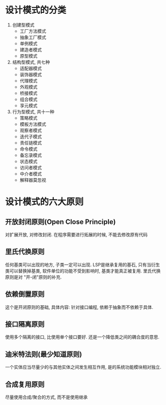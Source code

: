 # 设计模式的分类
1. 创建型模式
    - 工厂方法模式
    - 抽象工厂模式
    - 单例模式
    - 建造者模式
    - 原型模式
2. 结构型模式, 共七种
    - 适配器模式
    - 装饰器模式
    - 代理模式
    - 外观模式
    - 桥接模式
    - 组合模式
    - 享元模式
3. 行为型模式, 共十一种
    - 策略模式
    - 模板方法模式
    - 观察者模式
    - 迭代子模式
    - 责任链模式
    - 命令模式
    - 备忘录模式
    - 状态模式
    - 访问者模式
    - 中介者模式
    - 解释器莫忽视

# 设计模式的六大原则
## 开放封闭原则(Open Close Principle)
对扩展开放, 对修改封闭. 在程序需要进行拓展的时候, 不能去修改原有代码

## 里氏代换原则
任何基类可以出现的地方, 子类一定可以出现. LSP是继承复用的基石, 只有当衍生类可以替换掉基类, 软件单位的功能不受到影响时, 基类才能真正被复用. 里氏代换原则是对 "开-闭"原则的补充.

## 依赖倒置原则
这个是开闭原则的基础, 具体内容: 针对接口编程, 依赖于抽象而不依赖于具体.

## 接口隔离原则
使用多个隔离的接口, 比使用单个接口要好.  还是一个降低类之间的耦合度的意思.

## 迪米特法则(最少知道原则)
一个实体应当尽量少的与其他实体之间发生相互作用, 是的系统功能模块相对独立.

## 合成复用原则
尽量使用合成/聚合的方式, 而不是使用继承
